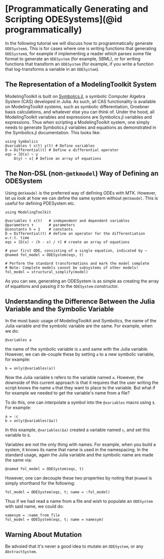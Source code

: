 # [Programmatically Generating and Scripting ODESystems](@id programmatically)

In the following tutorial we will discuss how to programmatically generate `ODESystem`s.
This is for cases where one is writing functions that generating `ODESystem`s, for example
if implementing a reader which parses some file format to generate an `ODESystem` (for example,
SBML), or for writing functions that transform an `ODESystem` (for example, if you write a
function that log-transforms a variable in an `ODESystem`).

## The Representation of a ModelingToolkit System

ModelingToolkit is built on [Symbolics.jl](https://symbolics.juliasymbolics.org/dev/),
a symbolic Computer Algebra System (CAS) developed in Julia. As such, all CAS functionality
is available on ModelingToolkit systems, such as symbolic differentiation, Groebner basis
calculations, and whatever else you can think of. Under the hood, all ModelingToolkit
variables and expressions are Symbolics.jl variables and expressions. Thus when scripting
a ModelingToolkit system, one simply needs to generate Symbolics.jl variables and equations
as demonstrated in the Symbolics.jl documentation. This looks like:

```@example scripting
using Symbolics
@variables t x(t) y(t) # Define variables
D = Differential(t) # Define a differential operator
eqs = [D(x) ~ y
    D(y) ~ x] # Define an array of equations
```

## The Non-DSL (non-`@mtkmodel`) Way of Defining an ODESystem

Using `@mtkmodel` is the preferred way of defining ODEs with MTK. However, let us
look at how we can define the same system without `@mtkmodel`. This is useful for
defining PDESystem etc.

```@example scripting
using ModelingToolkit

@variables t x(t)   # independent and dependent variables
@parameters τ       # parameters
@constants h = 1    # constants
D = Differential(t) # define an operator for the differentiation w.r.t. time
eqs = [D(x) ~ (h - x) / τ] # create an array of equations

# your first ODE, consisting of a single equation, indicated by ~
@named fol_model = ODESystem(eqs, t)

# Perform the standard transformations and mark the model complete
# Note: Complete models cannot be subsystems of other models!
fol_model = structural_simplify(model)
```

As you can see, generating an ODESystem is as simple as creating the array of equations
and passing it to the `ODESystem` constructor.

## Understanding the Difference Between the Julia Variable and the Symbolic Variable

In the most basic usage of ModelingToolkit and Symbolics, the name of the Julia variable
and the symbolic variable are the same. For example, when we do:

```@example scripting
@variables a
```

the name of the symbolic variable is `a` and same with the Julia variable. However, we can
de-couple these by setting `a` to a new symbolic variable, for example:

```@example scripting
b = only(@variables(a))
```

Now the Julia variable `b` refers to the variable named `a`. However, the downside of this current
approach is that it requires that the user writing the script knows the name `a` that they want to
place to the variable. But what if for example we needed to get the variable's name from a file?

To do this, one can interpolate a symbol into the `@variables` macro using `$`. For example:

```@example scripting
a = :c
b = only(@variables($a))
```

In this example, `@variables($a)` created a variable named `c`, and set this variable to `b`.

Variables are not the only thing with names. For example, when you build a system, it knows its name
that name is used in the namespacing. In the standard usage, again the Julia variable and the
symbolic name are made the same via:

```@example scripting
@named fol_model = ODESystem(eqs, t)
```

However, one can decouple these two properties by noting that `@named` is simply shorthand for the
following:

```@example scripting
fol_model = ODESystem(eqs, t; name = :fol_model)
```

Thus if we had read a name from a file and wish to populate an `ODESystem` with said name, we could do:

```@example scripting
namesym = :name_from_file
fol_model = ODESystem(eqs, t; name = namesym)
```

## Warning About Mutation

Be advsied that it's never a good idea to mutate an `ODESystem`, or any `AbstractSystem`.
